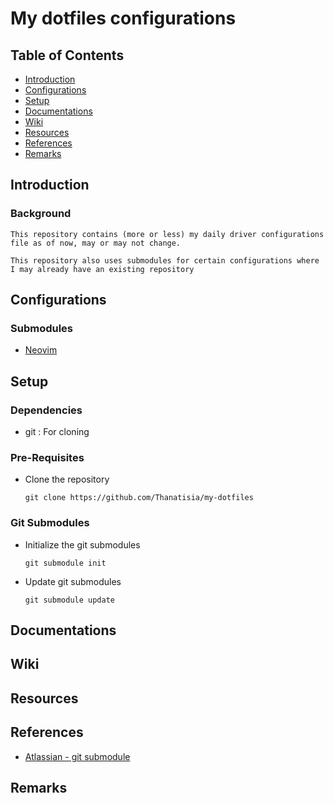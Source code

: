 # My dotfiles configurations

## Table of Contents
+ [Introduction](#introduction)
+ [Configurations](#configurations)
+ [Setup](#setup)
+ [Documentations](#documentations)
+ [Wiki](#wiki)
+ [Resources](#resources)
+ [References](#references)
+ [Remarks](#remarks)

## Introduction
### Background
```
This repository contains (more or less) my daily driver configurations file as of now, may or may not change.

This repository also uses submodules for certain configurations where I may already have an existing repository
```

## Configurations
### Submodules
+ [Neovim](https://github.com/Thanatisia/configs-neovim)

## Setup
### Dependencies
+ git : For cloning

### Pre-Requisites
- Clone the repository
    ```console
    git clone https://github.com/Thanatisia/my-dotfiles
    ```

### Git Submodules
- Initialize the git submodules
    ```console
    git submodule init
    ```
- Update git submodules
    ```console
    git submodule update
    ```

## Documentations

## Wiki

## Resources

## References
+ [Atlassian - git submodule](https://www.atlassian.com/git/tutorials/git-submodule)

## Remarks

